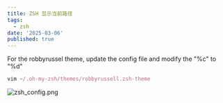 ```yaml
---
title: ZSH 显示当前路径
tags:
  - zsh
date: '2025-03-06'
published: true
---
```

For the robbyrussel theme, update the config file and modify the "%c" to "%d"  

```javascript
vim ~/.oh-my-zsh/themes/robbyrussell.zsh-theme
```
![zsh_config.png]({{site.baseurl}}/_posts/zsh_config.png)
